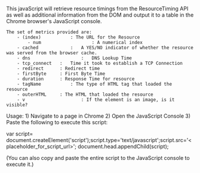 This javaScript will retrieve resource timings from the ResourceTiming API as well as additional information from the DOM and output it to a table in the Chrome browser's JavaScript console.
  	
  	The set of metrics provided are:
  		- (index)			: The URL for the Resource
			- num					: A numerical index
  		- cached			:	A YES/NO indicator of whether the resource was served from the browser cache.   
  		- dns					:	DNS Lookup Time
  		- tcp_connect	:	Time it took to establish a TCP Connection
  		- redirect		: Redirect time
  		- firstByte		: First Byte Time
  		- duration		: Response Time for resource
  		- tagName			: The type of HTML tag that loaded the resource
  		- outerHTML		: The HTML that loaded the resource
  		- v						: If the element is an image, is it visible?

Usage:
	1) Navigate to a page in Chrome
	2) Open the JavaScript Console
	3) Paste the following to execute this script:
			
var script= document.createElement('script');script.type='text/javascript';script.src='<placeholder_for_script_url>'; document.head.appendChild(script);

(You can also copy and paste the entire script to the JavaScript console to execute it.)
